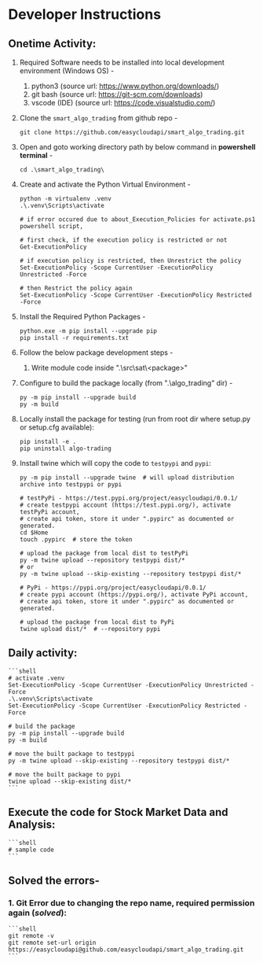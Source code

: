 # Developer Instructions

## Onetime Activity:
1. Required Software needs to be installed into local development environment (Windows OS) -
	1. python3 (source url: https://www.python.org/downloads/)
	2. git bash (source url: https://git-scm.com/downloads)
	3. vscode (IDE) (source url: https://code.visualstudio.com/)
	
2. Clone the `smart_algo_trading` from github repo -
	```shell
	git clone https://github.com/easycloudapi/smart_algo_trading.git
    ```

3. Open and goto working directory path by below command in **powershell terminal** -
	```shell
	cd .\smart_algo_trading\
	```
	
4. Create and activate the Python Virtual Environment -
	```shell
	python -m virtualenv .venv
	.\.venv\Scripts\activate

	# if error occured due to about_Execution_Policies for activate.ps1 powershell script,

	# first check, if the execution policy is restricted or not
	Get-ExecutionPolicy

	# if execution policy is restricted, then Unrestrict the policy
	Set-ExecutionPolicy -Scope CurrentUser -ExecutionPolicy Unrestricted -Force

	# then Restrict the policy again
	Set-ExecutionPolicy -Scope CurrentUser -ExecutionPolicy Restricted -Force
	```

5. Install the Required Python Packages -
	```shell
	python.exe -m pip install --upgrade pip
	pip install -r requirements.txt
	```

6. Follow the below package development steps -
	1. Write module code inside ".\src\sat\\<package\>"


7. Configure to build the package locally (from ".\algo_trading\" dir) -
	```shell
	py -m pip install --upgrade build
	py -m build
	```

8. Locally install the package for testing (run from root dir where setup.py or setup.cfg available):
	```shell
	pip install -e .
	pip uninstall algo-trading
	```

8. Install twine which will copy the code to `testpypi` and `pypi`:
    ```shell
    py -m pip install --upgrade twine  # will upload distribution archive into testpypi or pypi

    # testPyPi - https://test.pypi.org/project/easycloudapi/0.0.1/
    # create testpypi account (https://test.pypi.org/), activate testPyPi account, 
    # create api token, store it under ".pypirc" as documented or generated.
    cd $Home
    touch .pypirc  # store the token

    # upload the package from local dist to testPyPi
    py -m twine upload --repository testpypi dist/*
    # or 
    py -m twine upload --skip-existing --repository testpypi dist/*

    # PyPi - https://pypi.org/project/easycloudapi/0.0.1/
    # create pypi account (https://pypi.org/), activate PyPi account, 
    # create api token, store it under ".pypirc" as documented or generated.

    # upload the package from local dist to PyPi
    twine upload dist/*  # --repository pypi 
    ```

## Daily activity:
	```shell
	# activate .venv
	Set-ExecutionPolicy -Scope CurrentUser -ExecutionPolicy Unrestricted -Force
	.\.venv\Scripts\activate
	Set-ExecutionPolicy -Scope CurrentUser -ExecutionPolicy Restricted -Force

	# build the package
	py -m pip install --upgrade build
	py -m build

	# move the built package to testpypi
	py -m twine upload --skip-existing --repository testpypi dist/*

	# move the built package to pypi
	twine upload --skip-existing dist/*
	```

## Execute the code for Stock Market Data and Analysis:
	```shell
	# sample code
	```

## Solved the errors-

### 1. Git Error due to changing the repo name, required permission again (*solved*):
	```shell
	git remote -v
	git remote set-url origin https://easycloudapi@github.com/easycloudapi/smart_algo_trading.git
	```